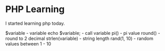 # PHP Learning

I started learning php today.

$variable - variable
echo $variable; - call variable
pi() - pi value
round() - round to 2 decimal
strlen(variable) - string length
rand(1, 10) - random values between 1 - 10